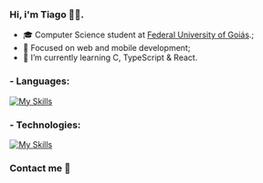 ### Hi, i'm Tiago 🙋‍♂️.

- 🎓 Computer Science student at [Federal University of Goiás](https://ufg.br/).;
- 🎯 Focused on web and mobile development;
- 🌱 I’m currently learning C, TypeScript & React.

### - Languages:
[![My Skills](https://skillicons.dev/icons?i=c,ts)](https://skillicons.dev)

### - Technologies:
[![My Skills](https://skillicons.dev/icons?i=nodejs,react,express)](https://skillicons.dev)

### Contact me 💬
